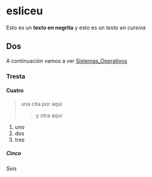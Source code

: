 # esliceu
Esto es un **texto en negrita** y esto es un *texto en cursiva*
## Dos
A continuación vamos a ver [Sistemas_Operativos](sistemas/Antoni_Mateu_Planas_Historia_dels_Sistemas_Operatius.odt)
### Tresta
#### Cuatro
>una cita por aqui 
>> y otra aqui 
1. uno
2. dos
3. tres
##### Cinco

###### Seis